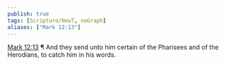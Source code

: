 ```yaml
---
publish: true
tags: [Scripture/NewT, noGraph]
aliases: ["Mark 12:13"]
---
```

[Mark 12:13](https://churchofjesuschrist.org/study/scriptures/nt/mark/12?lang=eng&id=p13#p13) ¶ And they send unto him certain of the Pharisees and of the Herodians, to catch him in his words.
